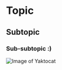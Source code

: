 # Topic
## Subtopic
### Sub-subtopic :)

![Image of Yaktocat](https://octodex.github.com/images/yaktocat.png)





